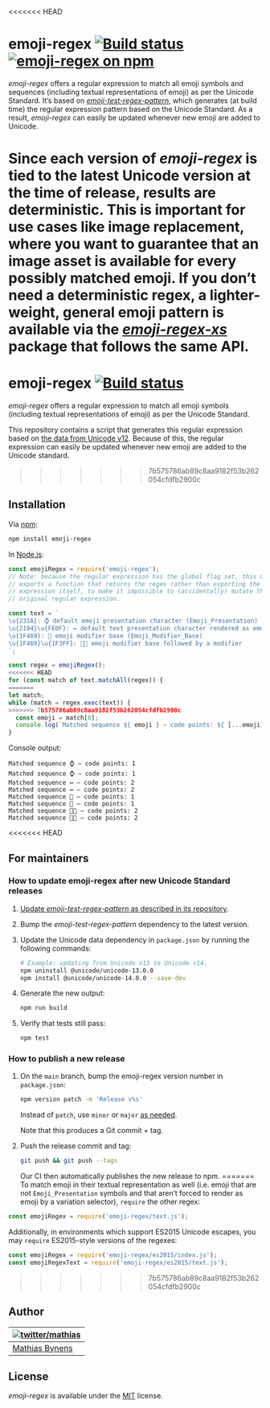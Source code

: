 <<<<<<< HEAD
# emoji-regex [![Build status](https://github.com/mathiasbynens/emoji-regex/actions/workflows/main.yml/badge.svg)](https://github.com/mathiasbynens/emoji-regex/actions/workflows/main.yml) [![emoji-regex on npm](https://img.shields.io/npm/v/emoji-regex)](https://www.npmjs.com/package/emoji-regex)

_emoji-regex_ offers a regular expression to match all emoji symbols and sequences (including textual representations of emoji) as per the Unicode Standard. It’s based on [_emoji-test-regex-pattern_](https://github.com/mathiasbynens/emoji-test-regex-pattern), which generates (at build time) the regular expression pattern based on the Unicode Standard. As a result, _emoji-regex_ can easily be updated whenever new emoji are added to Unicode.

Since each version of _emoji-regex_ is tied to the latest Unicode version at the time of release, results are deterministic. This is important for use cases like image replacement, where you want to guarantee that an image asset is available for every possibly matched emoji. If you don’t need a deterministic regex, a lighter-weight, general emoji pattern is available via the [_emoji-regex-xs_](https://github.com/slevithan/emoji-regex-xs) package that follows the same API.
=======
# emoji-regex [![Build status](https://travis-ci.org/mathiasbynens/emoji-regex.svg?branch=master)](https://travis-ci.org/mathiasbynens/emoji-regex)

_emoji-regex_ offers a regular expression to match all emoji symbols (including textual representations of emoji) as per the Unicode Standard.

This repository contains a script that generates this regular expression based on [the data from Unicode v12](https://github.com/mathiasbynens/unicode-12.0.0). Because of this, the regular expression can easily be updated whenever new emoji are added to the Unicode standard.
>>>>>>> 7b575786ab89c8aa9182f53b262054cfdfb2900c

## Installation

Via [npm](https://www.npmjs.com/):

```bash
npm install emoji-regex
```

In [Node.js](https://nodejs.org/):

```js
const emojiRegex = require('emoji-regex');
// Note: because the regular expression has the global flag set, this module
// exports a function that returns the regex rather than exporting the regular
// expression itself, to make it impossible to (accidentally) mutate the
// original regular expression.

const text = `
\u{231A}: ⌚ default emoji presentation character (Emoji_Presentation)
\u{2194}\u{FE0F}: ↔️ default text presentation character rendered as emoji
\u{1F469}: 👩 emoji modifier base (Emoji_Modifier_Base)
\u{1F469}\u{1F3FF}: 👩🏿 emoji modifier base followed by a modifier
`;

const regex = emojiRegex();
<<<<<<< HEAD
for (const match of text.matchAll(regex)) {
=======
let match;
while (match = regex.exec(text)) {
>>>>>>> 7b575786ab89c8aa9182f53b262054cfdfb2900c
  const emoji = match[0];
  console.log(`Matched sequence ${ emoji } — code points: ${ [...emoji].length }`);
}
```

Console output:

```
Matched sequence ⌚ — code points: 1
Matched sequence ⌚ — code points: 1
Matched sequence ↔️ — code points: 2
Matched sequence ↔️ — code points: 2
Matched sequence 👩 — code points: 1
Matched sequence 👩 — code points: 1
Matched sequence 👩🏿 — code points: 2
Matched sequence 👩🏿 — code points: 2
```

<<<<<<< HEAD
## For maintainers

### How to update emoji-regex after new Unicode Standard releases

1. [Update _emoji-test-regex-pattern_ as described in its repository](https://github.com/mathiasbynens/emoji-test-regex-pattern#how-to-update-emoji-test-regex-pattern-after-new-uts51-releases).

1. Bump the _emoji-test-regex-pattern_ dependency to the latest version.

1. Update the Unicode data dependency in `package.json` by running the following commands:

     ```sh
     # Example: updating from Unicode v13 to Unicode v14.
     npm uninstall @unicode/unicode-13.0.0
     npm install @unicode/unicode-14.0.0 --save-dev
     ````

 1. Generate the new output:

     ```sh
     npm run build
     ```

 1. Verify that tests still pass:

     ```sh
     npm test
     ```

### How to publish a new release

1. On the `main` branch, bump the emoji-regex version number in `package.json`:

    ```sh
    npm version patch -m 'Release v%s'
    ```

    Instead of `patch`, use `minor` or `major` [as needed](https://semver.org/).

    Note that this produces a Git commit + tag.

1. Push the release commit and tag:

    ```sh
    git push && git push --tags
    ```

    Our CI then automatically publishes the new release to npm.
=======
To match emoji in their textual representation as well (i.e. emoji that are not `Emoji_Presentation` symbols and that aren’t forced to render as emoji by a variation selector), `require` the other regex:

```js
const emojiRegex = require('emoji-regex/text.js');
```

Additionally, in environments which support ES2015 Unicode escapes, you may `require` ES2015-style versions of the regexes:

```js
const emojiRegex = require('emoji-regex/es2015/index.js');
const emojiRegexText = require('emoji-regex/es2015/text.js');
```
>>>>>>> 7b575786ab89c8aa9182f53b262054cfdfb2900c

## Author

| [![twitter/mathias](https://gravatar.com/avatar/24e08a9ea84deb17ae121074d0f17125?s=70)](https://twitter.com/mathias "Follow @mathias on Twitter") |
|---|
| [Mathias Bynens](https://mathiasbynens.be/) |

## License

_emoji-regex_ is available under the [MIT](https://mths.be/mit) license.
